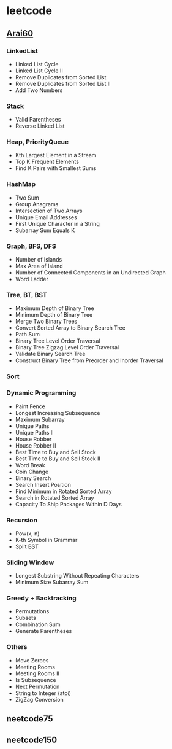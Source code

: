 # leetcode

## [Arai60](https://1kohei1.com/leetcode/)

### LinkedList

- Linked List Cycle
- Linked List Cycle II
- Remove Duplicates from Sorted List
- Remove Duplicates from Sorted List II
- Add Two Numbers

### Stack
- Valid Parentheses
- Reverse Linked List

### Heap, PriorityQueue
- Kth Largest Element in a Stream
- Top K Frequent Elements
- Find K Pairs with Smallest Sums

### HashMap
- Two Sum
- Group Anagrams
- Intersection of Two Arrays
- Unique Email Addresses
- First Unique Character in a String
- Subarray Sum Equals K

### Graph, BFS, DFS
- Number of Islands
- Max Area of Island
- Number of Connected Components in an Undirected Graph
- Word Ladder

### Tree, BT, BST
- Maximum Depth of Binary Tree
- Minimum Depth of Binary Tree
- Merge Two Binary Trees
- Convert Sorted Array to Binary Search Tree
- Path Sum
- Binary Tree Level Order Traversal
- Binary Tree Zigzag Level Order Traversal
- Validate Binary Search Tree
- Construct Binary Tree from Preorder and Inorder Traversal

### Sort

### Dynamic Programming
- Paint Fence
- Longest Increasing Subsequence
- Maximum Subarray
- Unique Paths
- Unique Paths II
- House Robber
- House Robber II
- Best Time to Buy and Sell Stock
- Best Time to Buy and Sell Stock II
- Word Break
- Coin Change
- Binary Search
- Search Insert Position
- Find Minimum in Rotated Sorted Array
- Search in Rotated Sorted Array
- Capacity To Ship Packages Within D Days

### Recursion
- Pow(x, n)
- K-th Symbol in Grammar
- Split BST

### Sliding Window
- Longest Substring Without Repeating Characters
- Minimum Size Subarray Sum

### Greedy + Backtracking
- Permutations
- Subsets
- Combination Sum
- Generate Parentheses

### Others
- Move Zeroes
- Meeting Rooms
- Meeting Rooms II
- Is Subsequence
- Next Permutation
- String to Integer (atoi)
- ZigZag Conversion

## neetcode75

## neetcode150
